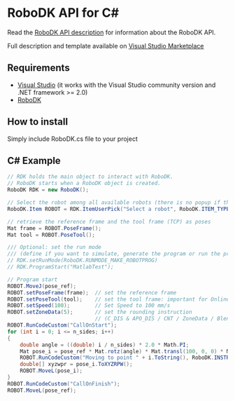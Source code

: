 RoboDK API for C#
======================
Read the [RoboDK API description](../README.md) for information about the RoboDK API.

Full description and template available on [Visual Studio Marketplace](https://marketplace.visualstudio.com/items?itemName=RoboDK.RoboDK-Template)

Requirements
------------
- [Visual Studio](https://www.visualstudio.com/downloads/) (it works with the Visual Studio community version and .NET framework >= 2.0)
- [RoboDK](https://robodk.com/download)

How to install
------------
Simply include RoboDK.cs file to your project

C# Example
------------
```csharp
// RDK holds the main object to interact with RoboDK.
// RoboDK starts when a RoboDK object is created.
RoboDK RDK = new RoboDK();

// Select the robot among all available robots (there is no popup if there is only 1 robot)
RoboDK.Item ROBOT = RDK.ItemUserPick("Select a robot", RoboDK.ITEM_TYPE_ROBOT);

// retrieve the reference frame and the tool frame (TCP) as poses
Mat frame = ROBOT.PoseFrame();
Mat tool = ROBOT.PoseTool();

/// Optional: set the run mode 
/// (define if you want to simulate, generate the program or run the program on the robot)
// RDK.setRunMode(RoboDK.RUNMODE_MAKE_ROBOTPROG)
// RDK.ProgramStart("MatlabTest");

// Program start
ROBOT.MoveJ(pose_ref);
ROBOT.setPoseFrame(frame);  // set the reference frame
ROBOT.setPoseTool(tool);    // set the tool frame: important for Online Programming
ROBOT.setSpeed(100);        // Set Speed to 100 mm/s
ROBOT.setZoneData(5);       // set the rounding instruction 
                            // (C_DIS & APO_DIS / CNT / ZoneData / Blend Radius / ...)
ROBOT.RunCodeCustom("CallOnStart");
for (int i = 0; i <= n_sides; i++)
{
    double angle = ((double) i / n_sides) * 2.0 * Math.PI;
    Mat pose_i = pose_ref * Mat.rotz(angle) * Mat.transl(100, 0, 0) * Mat.rotz(-angle);
    ROBOT.RunCodeCustom("Moving to point " + i.ToString(), RoboDK.INSTRUCTION_COMMENT);
    double[] xyzwpr = pose_i.ToXYZRPW();
    ROBOT.MoveL(pose_i);
}
ROBOT.RunCodeCustom("CallOnFinish");
ROBOT.MoveL(pose_ref);
```
